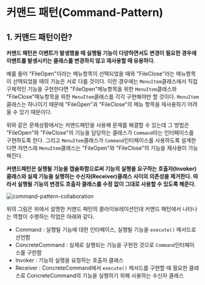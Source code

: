 # 커맨드 패턴(Command-Pattern)

## 1. 커맨드 패턴이란?

**커맨드 패턴은 이벤트가 발생했을 때 실행될 기능이 다양하면서도 변경이 필요한 경우에 이벤트를 발생시키는 클래스를 변경하지 않고 재사용할 때 유용하다.**

예를 들어 "FileOpen"이라는 메뉴항목이 선택되었을 때와 "FileClose"라는 메뉴항목이 선택되었을 때의 기능은 서로 다를 것이다. 이런 경우에는 `MenuItem`클래스에서 직접
구체적인 기능을 구현한다면 "FileOpen"메뉴항목을 위한 `MenuItem`클래스와 "FileClose"메뉴항목을 위한 `MenuItem`클래스를 각각 구현해야만 할 것이다. `MenuItem`클래스는
하나이기 때문에 "FileOpen"과 "FileClose"의 메뉴 항목을 재사용하기 어려울 수 있기 때문이다.

위와 같은 문제상황에서는 커맨드패턴을 사용해 문제를 해결할 수 있는데 그 방법은 "FileOpen"와 "FileClose"의 기능을 담당하는 클래스가 `Command`라는 인터페이스를 구현하도록
한다. 그리고 `MenuItem`클래스가 `Command`인터페이스를 사용하도록 설계한다면 자연스레 `MenuItem`클래스는 "FileOpen"와 "FileClose"의 기능을 재사용이 가능해진다.

**커맨드패턴은 실행될 기능을 캡슐화함으로써 기능의 실행을 요구하는 호출자(Invoker)클래스와 실제 기능을 실행하는 수신자(Receiver)클래스 사이의 의존성을 제거한다. 따라서 실행될
기능의 변경도 호출자 클래스를 수정 없이 그대로 사용할 수 있도록 해준다.**

![command-pattern-collaboration](http://www.plantuml.com/plantuml/png/ZOun3i8m34Ltdy9ZAzGUeAfOEh4XRc1I8oBIH4fDLAbmTn9ACi22Dzl_l_z5Ys7iS73JH7R48ucmjt4tXixEasXd0PIXUSQ33Ux67bU09u2sKNaXnSMy0iRP8I-ixi9L7S71wJ6fDyBWhF8i_B_Zn8frU8TkKbAfKbKdIIxKx4k73XkvPZxaQ_zes-zmAEY--IaMCVxpXXS0)

위의 그림은 위에서 설명한 커맨드 패턴의 콜라이보레이션인데 커맨드 패턴에서 나타나는 역할이 수행하는 작업은 아래와 같다.

- Command : 실행될 기능에 대한 인터페이스, 실행될 기능을 `execute()` 메서드로 선언함
- ConcreteCommand : 실제로 실행되는 기능을 구현한 것으로 `Command`인터페이스를 구한함
- Invoker : 기능의 실행을 요청하는 호출자 클래스
- Receiver : ConcreteCommand에서 `execute()` 메서드를 구현할 때 필요한 클래스로 ConcreteCommand의 기능을 실행하기 위해 사용하는 수신자 클래스


